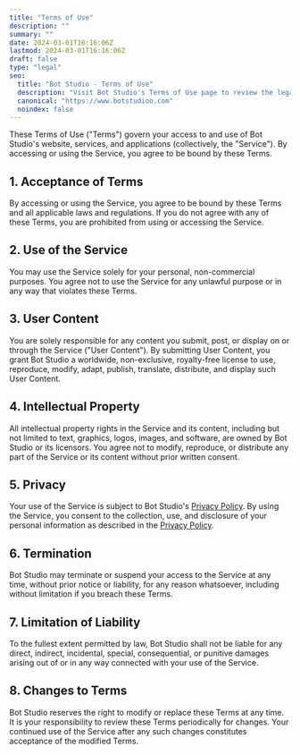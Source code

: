 ```yaml
---
title: "Terms of Use"
description: ""
summary: ""
date: 2024-03-01T16:16:06Z
lastmod: 2024-03-01T16:16:06Z
draft: false
type: "legal"
seo:
  title: "Bot Studio - Terms of Use"
  description: "Visit Bot Studio's Terms of Use page to review the legal agreements governing the use of this service. Click here to learn more."
  canonical: "https://www.botstudioo.com"
  noindex: false
---
```


These Terms of Use ("Terms") govern your access to and use of Bot Studio's website, services, and applications (collectively, the "Service"). By accessing or using the Service, you agree to be bound by these Terms.

## 1. Acceptance of Terms

By accessing or using the Service, you agree to be bound by these Terms and all applicable laws and regulations. If you do not agree with any of these Terms, you are prohibited from using or accessing the Service.

## 2. Use of the Service

You may use the Service solely for your personal, non-commercial purposes. You agree not to use the Service for any unlawful purpose or in any way that violates these Terms.

## 3. User Content

You are solely responsible for any content you submit, post, or display on or through the Service ("User Content"). By submitting User Content, you grant Bot Studio a worldwide, non-exclusive, royalty-free license to use, reproduce, modify, adapt, publish, translate, distribute, and display such User Content.

## 4. Intellectual Property

All intellectual property rights in the Service and its content, including but not limited to text, graphics, logos, images, and software, are owned by Bot Studio or its licensors. You agree not to modify, reproduce, or distribute any part of the Service or its content without prior written consent.

## 5. Privacy

Your use of the Service is subject to Bot Studio's [Privacy Policy](https://hub.botstudioo.com/privacy-policy). By using the Service, you consent to the collection, use, and disclosure of your personal information as described in the [Privacy Policy](https://hub.botstudioo.com/privacy-policy).

## 6. Termination

Bot Studio may terminate or suspend your access to the Service at any time, without prior notice or liability, for any reason whatsoever, including without limitation if you breach these Terms.

## 7. Limitation of Liability

To the fullest extent permitted by law, Bot Studio shall not be liable for any direct, indirect, incidental, special, consequential, or punitive damages arising out of or in any way connected with your use of the Service.

## 8. Changes to Terms

Bot Studio reserves the right to modify or replace these Terms at any time. It is your responsibility to review these Terms periodically for changes. Your continued use of the Service after any such changes constitutes acceptance of the modified Terms.
